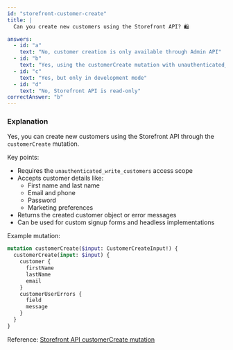 ```yaml
---
id: "storefront-customer-create"
title: |
  Can you create new customers using the Storefront API? 🛍️

answers:
  - id: "a"
    text: "No, customer creation is only available through Admin API"
  - id: "b"
    text: "Yes, using the customerCreate mutation with unauthenticated_write_customers access scope"
  - id: "c"
    text: "Yes, but only in development mode"
  - id: "d"
    text: "No, Storefront API is read-only"
correctAnswer: "b"
---
```


### Explanation

Yes, you can create new customers using the Storefront API through the `customerCreate` mutation.

Key points:
- Requires the `unauthenticated_write_customers` access scope
- Accepts customer details like:
  - First name and last name
  - Email and phone
  - Password
  - Marketing preferences
- Returns the created customer object or error messages
- Can be used for custom signup forms and headless implementations

Example mutation:
```graphql
mutation customerCreate($input: CustomerCreateInput!) {
  customerCreate(input: $input) {
    customer {
      firstName
      lastName
      email
    }
    customerUserErrors {
      field
      message
    }
  }
}
```

Reference: [Storefront API customerCreate mutation](https://shopify.dev/docs/api/storefront/2024-10/mutations/customercreate) 